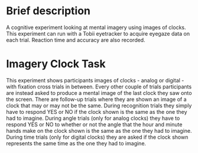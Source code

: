 # Brief description
A cognitive experiment looking at mental imagery using images of clocks. This experiment can run with a Tobii eyetracker to acquire eyegaze data on each trial. Reaction time and accuracy are also recorded.

# Imagery Clock Task
This experiment shows participants images of clocks - analog or digital - with fixation cross trials in between. Every other couple of trials participants are instead asked to produce a mental image of the last clock they saw onto the screen. There are follow-up trials where they are shown an image of a clock that may or may not be the same. During recognition trials they simply have to respond YES or NO if the clock shown is the same as the one they had to imagine. During angle trials (only for analog clocks) they have to respond YES or NO to whether or not the angle that the hour and minute hands make on the clock shown is the same as the one they had to imagine. During time trials (only for digital clocks) they are asked if the clock shown represents the same time as the one they had to imagine. 

